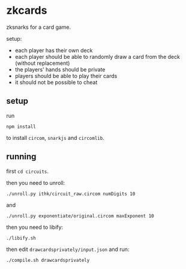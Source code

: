 # zkcards

zksnarks for a card game.

setup:
- each player has their own deck
- each player should be able to randomly draw a card from the deck (without replacement)
- the players' hands should be private
- players should be able to play their cards
- it should not be possible to cheat

## setup

run

```
npm install
```

to install `circom`, `snarkjs` and `circomlib`.

## running

first `cd circuits`.

then you need to unroll:

```
./unroll.py ithk/circuit_raw.circom numDigits 10
```

and

```
./unroll.py exponentiate/original.circom maxExponent 10
```

then you need to libify:

```
./libify.sh
```

then edit `drawcardsprivately/input.json` and run:

```
./compile.sh drawcardsprivately
```
